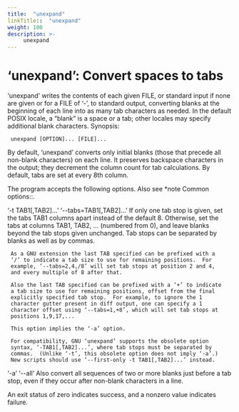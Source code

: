 ```yaml
---
title:  "unexpand"
linkTitle::  "unexpand"
weight: 100
description: >-
     unexpand
---
```


# ‘unexpand’: Convert spaces to tabs

‘unexpand’ writes the contents of each given FILE, or standard input if
none are given or for a FILE of ‘-’, to standard output, converting
blanks at the beginning of each line into as many tab characters as
needed. In the default POSIX locale, a “blank” is a space or a tab;
other locales may specify additional blank characters.
Synopsis:

``` 
 unexpand [OPTION]... [FILE]...
```

By default, ‘unexpand’ converts only initial blanks (those that precede
all non-blank characters) on each line. It preserves backspace
characters in the output; they decrement the column count for tab
calculations. By default, tabs are set at every 8th column.

The program accepts the following options. Also see \*note Common
options::.

‘-t TAB1\[,TAB2\]...’ ‘--tabs=TAB1\[,TAB2\]...’ If only one tab stop is
given, set the tabs TAB1 columns apart instead of the default 8.
Otherwise, set the tabs at columns TAB1, TAB2, ... (numbered from 0),
and leave blanks beyond the tab stops given unchanged. Tab stops can be
separated by blanks as well as by commas.

``` 
 As a GNU extension the last TAB specified can be prefixed with a
 ‘/’ to indicate a tab size to use for remaining positions.  For
 example, ‘--tabs=2,4,/8’ will set tab stops at position 2 and 4,
 and every multiple of 8 after that.

 Also the last TAB specified can be prefixed with a ‘+’ to indicate
 a tab size to use for remaining positions, offset from the final
 explicitly specified tab stop.  For example, to ignore the 1
 character gutter present in diff output, one can specify a 1
 character offset using ‘--tabs=1,+8’, which will set tab stops at
 positions 1,9,17,...

 This option implies the ‘-a’ option.

 For compatibility, GNU ‘unexpand’ supports the obsolete option
 syntax, ‘-TAB1[,TAB2]...’, where tab stops must be separated by
 commas.  (Unlike ‘-t’, this obsolete option does not imply ‘-a’.)
 New scripts should use ‘--first-only -t TAB1[,TAB2]...’ instead.
```

‘-a’ ‘--all’ Also convert all sequences of two or more blanks just
before a tab stop, even if they occur after non-blank characters in a
line.

An exit status of zero indicates success, and a nonzero value indicates
failure.
